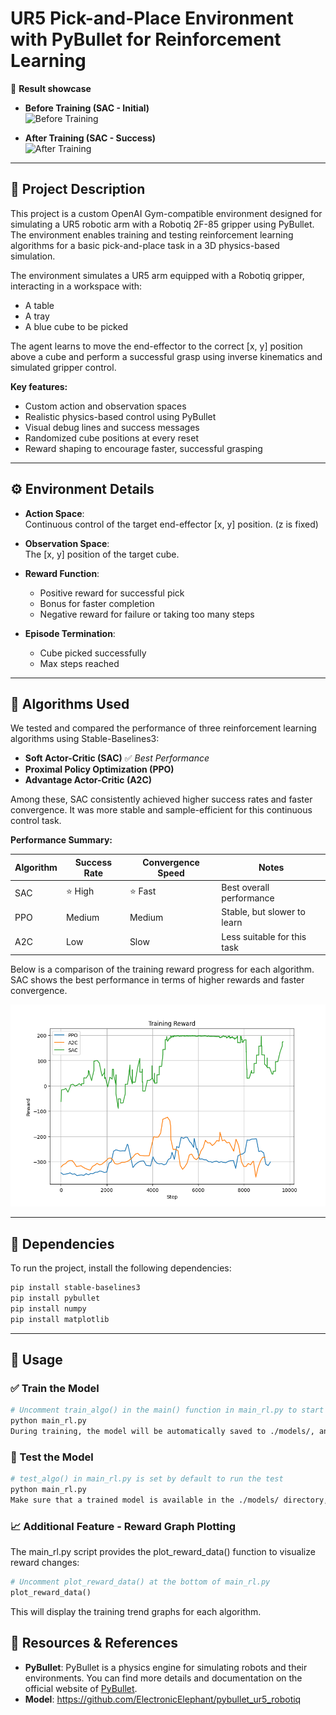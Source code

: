 # UR5 Pick-and-Place Environment with PyBullet for Reinforcement Learning

🎥 **Result showcase**

- **Before Training (SAC - Initial)**  
  ![Before Training](./images/demo_before.gif)

- **After Training (SAC - Success)**  
  ![After Training](./images/demo_after.gif)


---

## 🚀 Project Description

This project is a custom OpenAI Gym-compatible environment designed for simulating a UR5 robotic arm with a Robotiq 2F-85 gripper using PyBullet. The environment enables training and testing reinforcement learning algorithms for a basic pick-and-place task in a 3D physics-based simulation.

The environment simulates a UR5 arm equipped with a Robotiq gripper, interacting in a workspace with:
- A table
- A tray
- A blue cube to be picked

The agent learns to move the end-effector to the correct [x, y] position above a cube and perform a successful grasp using inverse kinematics and simulated gripper control.

**Key features:**
- Custom action and observation spaces
- Realistic physics-based control using PyBullet
- Visual debug lines and success messages
- Randomized cube positions at every reset
- Reward shaping to encourage faster, successful grasping

---

## ⚙️ Environment Details

- **Action Space**:  
  Continuous control of the target end-effector [x, y] position. (z is fixed)

- **Observation Space**:  
  The [x, y] position of the target cube.

- **Reward Function**:  
  - Positive reward for successful pick
  - Bonus for faster completion
  - Negative reward for failure or taking too many steps

- **Episode Termination**:
  - Cube picked successfully
  - Max steps reached

---


## 🧠 Algorithms Used

We tested and compared the performance of three reinforcement learning algorithms using Stable-Baselines3:

- **Soft Actor-Critic (SAC)** ✅ *Best Performance*
- **Proximal Policy Optimization (PPO)**
- **Advantage Actor-Critic (A2C)**

Among these, SAC consistently achieved higher success rates and faster convergence. It was more stable and sample-efficient for this continuous control task.

**Performance Summary:**

| Algorithm | Success Rate | Convergence Speed | Notes                        |
|-----------|--------------|-------------------|------------------------------|
| SAC       | ⭐ High      | ⭐ Fast            | Best overall performance     |
| PPO       | Medium      | Medium            | Stable, but slower to learn  |
| A2C       | Low         | Slow              | Less suitable for this task  |

Below is a comparison of the training reward progress for each algorithm. SAC shows the best performance in terms of higher rewards and faster convergence.

![Training Reward Comparison](./images/reward_comparison.png)

---


## 🤖 Dependencies

To run the project, install the following dependencies:

```bash
pip install stable-baselines3
pip install pybullet
pip install numpy
pip install matplotlib
```

---


## 🚀 Usage

### ✅ Train the Model

```bash
# Uncomment train_algo() in the main() function in main_rl.py to start training
python main_rl.py
During training, the model will be automatically saved to ./models/, and logs will be recorded in ./logs/.
```

### 🧪 Test the Model

```bash
# test_algo() in main_rl.py is set by default to run the test
python main_rl.py
Make sure that a trained model is available in the ./models/ directory, and modify the model name accordingly to load it.
```

### 📈 Additional Feature - Reward Graph Plotting

The main_rl.py script provides the plot_reward_data() function to visualize reward changes:

```python
# Uncomment plot_reward_data() at the bottom of main_rl.py
plot_reward_data()
```

This will display the training trend graphs for each algorithm.


## 🤖 Resources & References

- **PyBullet**: PyBullet is a physics engine for simulating robots and their environments. You can find more details and documentation on the official website of [PyBullet](https://pybullet.org/).
-  **Model**: https://github.com/ElectronicElephant/pybullet_ur5_robotiq


